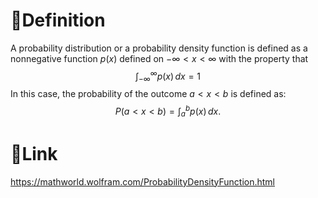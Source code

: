# 📝Definition
A probability distribution or a probability density function is defined as a nonnegative function $p(x)$ defined on $-\infty < x < \infty$ with the property that
$$
\int _{-\infty }^{\infty } p(x)\,  dx =1
$$
In this case, the probability of the outcome $a<x<b$ is defined as:
$$
P(a < x < b)=\int _a^b p(x)\, dx.
$$

# 🔗Link
https://mathworld.wolfram.com/ProbabilityDensityFunction.html
